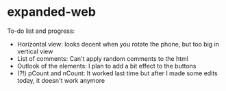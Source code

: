 # expanded-web

To-do list and progress:

- Horizontal view: looks decent when you rotate the phone, but too big in vertical view
- List of comments: Can't apply random comments to the html
- Outlook of the elements: I plan to add a bit effect to the buttons
- (?!) pCount and nCount: It worked last time but after I made some edits today, it doesn't work anymore
